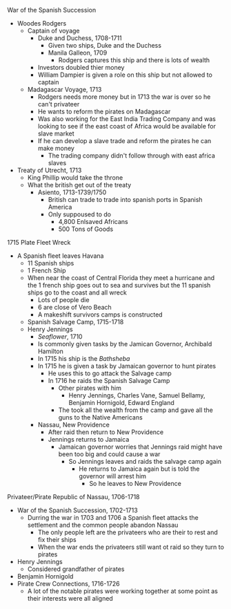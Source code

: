 War of the Spanish Succession
- Woodes Rodgers
	- Captain of voyage 
		- Duke and Duchess, 1708-1711
			- Given two ships, Duke and the Duchess
			- Manila Galleon, 1709
				- Rodgers captures this ship and there is lots of wealth 
		- Investors doubled thier money 
		- William Dampier is given a role on this ship but not allowed to captain 
	- Madagascar Voyage, 1713 
		- Rodgers needs more money but in 1713 the war is over so he can't privateer 
		- He wants to reform the pirates on Madagascar 
		- Was also working for the East India Trading Company and was looking to see if the east coast of Africa would be available for slave market 
		- If he can develop a slave trade and reform the pirates he can make money 
			- The trading company didn't follow through with east africa slaves 
- Treaty of Utrecht, 1713 
	- King Phillip would take the throne 
	- What the british get out of the treaty 
		- Asiento, 1713-1739/1750
			- British can trade to trade into spanish ports in Spanish America 
			- Only suppoused to do 
				- 4,800 Enlsaved Africans 
				- 500 Tons of Goods 

1715 Plate Fleet Wreck 
- A Spanish fleet leaves Havana 
	- 11 Spanish ships
	- 1 French Ship 
	- When near the coast of Central Florida they meet a hurricane and the 1 french ship goes out to sea and survives but the 11 spanish ships go to the coast and all wreck 
		- Lots of people die 
		- 6 are close of Vero Beach 
		- A makeshift survivors camps is constructed 
	- Spanish Salvage Camp, 1715-1718 
	- Henry Jennings
		- *Seaflower*, 1710
		- Is commonly given tasks by the Jamican Governor, Archibald Hamilton 
		- In 1715 his ship is the *Bathsheba*
		- In 1715 he is given a task by Jamaican governor to hunt pirates 
			- He uses this to go attack the Salvage camp 
			- In 1716 he raids the Spanish Salvage Camp 
				- Other pirates with him 
					- Henry Jennings, Charles Vane, Samuel Bellamy, Benjamin Hornigold, Edward England 
				- The took all the wealth from the camp and gave all the guns to the Native Americans 
		- Nassau, New Providence 
			- After raid then return to New Providence 
			- Jennings returns to Jamaica 
				- Jamaican governor worries that Jennings raid might have been too big and could cause a war 
					- So Jennings leaves and raids the salvage camp again 
						- He returns to Jamaica again but is told the governor will arrest him 
							- So he leaves to New Providence 

Privateer/Pirate Republic of Nassau, 1706-1718 
- War of the Spanish Succession, 1702-1713
	- Durring the war in 1703 and 1706 a Spanish fleet attacks the settlement and the common people abandon Nassau
		- The only people left are the privateers who are their to rest and fix their ships 
		- When the war ends the privateers still want ot raid so they turn to pirates
- Henry Jennings
	- Considered grandfather of pirates 
- Benjamin Hornigold 
- Pirate Crew Connections, 1716-1726
	- A lot of the notable pirates were working together at some point as their interests were all aligned 
